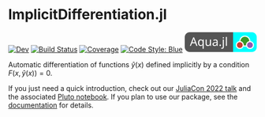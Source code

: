 # ImplicitDifferentiation.jl

<!-- [![Stable](https://img.shields.io/badge/docs-stable-blue.svg)](https://gdalle.github.io/ImplicitDifferentiation.jl/stable) -->
[![Dev](https://img.shields.io/badge/docs-dev-blue.svg)](https://gdalle.github.io/ImplicitDifferentiation.jl/dev)
[![Build Status](https://github.com/gdalle/ImplicitDifferentiation.jl/actions/workflows/CI.yml/badge.svg?branch=main)](https://github.com/gdalle/ImplicitDifferentiation.jl/actions/workflows/CI.yml?query=branch%3Amain)
[![Coverage](https://codecov.io/gh/gdalle/ImplicitDifferentiation.jl/branch/main/graph/badge.svg)](https://codecov.io/gh/gdalle/ImplicitDifferentiation.jl)
[![Code Style: Blue](https://img.shields.io/badge/code%20style-blue-4495d1.svg)](https://github.com/invenia/BlueStyle)
[![Aqua QA](https://raw.githubusercontent.com/JuliaTesting/Aqua.jl/master/badge.svg)](https://github.com/JuliaTesting/Aqua.jl)

Automatic differentiation of functions $\hat{y}(x)$ defined implicitly by a condition $F(x, \hat{y}(x)) = 0$.

If you just need a quick introduction, check out our [JuliaCon 2022 talk](https://youtu.be/TkVDcujVNJ4) and the associated [Pluto notebook](https://gdalle.github.io/ImplicitDifferentiation-JuliaCon2022/).
If you plan to use our package, see the [documentation](https://gdalle.github.io/ImplicitDifferentiation.jl/dev) for details.
